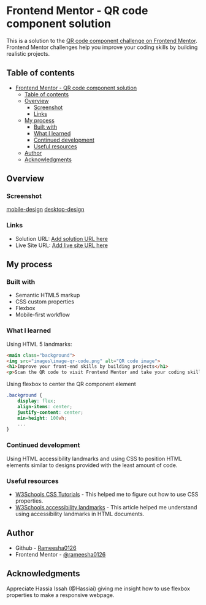 # Frontend Mentor - QR code component solution

This is a solution to the [QR code component challenge on Frontend Mentor](https://www.frontendmentor.io/challenges/qr-code-component-iux_sIO_H). Frontend Mentor challenges help you improve your coding skills by building realistic projects. 

## Table of contents

- [Frontend Mentor - QR code component solution](#frontend-mentor---qr-code-component-solution)
  - [Table of contents](#table-of-contents)
  - [Overview](#overview)
    - [Screenshot](#screenshot)
    - [Links](#links)
  - [My process](#my-process)
    - [Built with](#built-with)
    - [What I learned](#what-i-learned)
    - [Continued development](#continued-development)
    - [Useful resources](#useful-resources)
  - [Author](#author)
  - [Acknowledgments](#acknowledgments)

## Overview

### Screenshot

[mobile-design](mobile-design.png)
[desktop-design](desktop-preview.png)

### Links

- Solution URL: [Add solution URL here](https://your-solution-url.com)
- Live Site URL: [Add live site URL here](https://your-live-site-url.com)

## My process

### Built with

- Semantic HTML5 markup
- CSS custom properties
- Flexbox
- Mobile-first workflow

### What I learned

Using HTML 5 landmarks: 
```html
<main class="background">
<img src="images\image-qr-code.png" alt="QR code image">
<h1>Improve your front-end skills by building projects</h1>
<p>Scan the QR code to visit Frontend Mentor and take your coding skills to next level</p>
```

Using flexbox to center the QR component element 
```css
.background {
    display: flex;
    align-items: center;
    justify-content: center;
    min-height: 100vh;
    ...
}
```

### Continued development

Using HTML accessibility landmarks and using CSS to position HTML elements similar to designs provided with the least amount of code.

### Useful resources

- [W3Schools CSS Tutorials](https://www.w3schools.com/css/default.asp) - This helped me to figure out how to use CSS properties.
- [W3Schools accessibility landmarks](https://www.w3schools.com/accessibility/accessibility_landmarks.php) - This article helped me understand using accessibility landmarks in HTML documents.

## Author

- Github - [Rameesha0126](https://github.com/rameesha0126)
- Frontend Mentor - [@rameesha0126](https://www.frontendmentor.io/profile/rameesha0126)

## Acknowledgments

Appreciate Hassia Issah (@Hassiai) giving me insight how to use flexbox properties to make a responsive webpage.